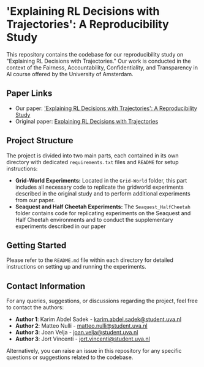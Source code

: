 # 'Explaining RL Decisions with Trajectories': A Reproducibility Study

This repository contains the codebase for our reproducibility study on "Explaining RL Decisions with Trajectories." Our work is conducted in the context of the Fairness, Accountability, Confidentiality, and Transparency in AI course offered by the University of Amsterdam.

## Paper Links

- Our paper: ['Explaining RL Decisions with Trajectories': A Reproducibility Study](https://openreview.net/forum?id=QdeBbK5CSh&referrer=%5Bthe%20profile%20of%20Matteo%20Nulli%5D(%2Fprofile%3Fid%3D~Matteo_Nulli1))
- Original paper: [Explaining RL Decisions with Trajectories](https://arxiv.org/abs/2305.04073)

## Project Structure

The project is divided into two main parts, each contained in its own directory with dedicated `requirements.txt` files and `README` for setup instructions:

- **Grid-World Experiments:** Located in the `Grid-World` folder, this part includes all necessary code to replicate the gridworld experiments described in the original study and to perform additional experiments from our paper.
- **Seaquest and Half Cheetah Experiments:** The `Seaquest_HalfCheetah` folder contains code for replicating experiments on the Seaquest and Half Cheetah environments and to conduct the supplementary experiments described in our paper

## Getting Started

Please refer to the `README.md` file within each directory for detailed instructions on setting up and running the experiments.

## Contact Information

For any queries, suggestions, or discussions regarding the project, feel free to contact the authors:

- **Author 1**: Karim Abdel Sadek - karim.abdel.sadek@student.uva.nl
- **Author 2**: Matteo Nulli - matteo.nulli@student.uva.nl
- **Author 3**: Joan Velja - joan.velja@student.uva.nl
- **Author 3**: Jort Vincenti - jort.vincenti@student.uva.nl

Alternatively, you can raise an issue in this repository for any specific questions or suggestions related to the codebase.
